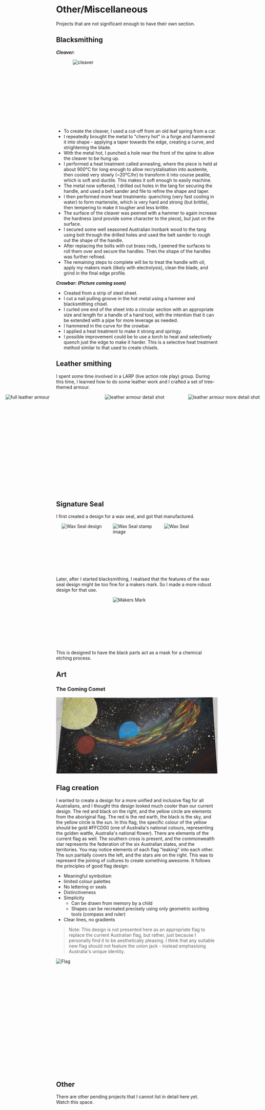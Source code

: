 # Other/Miscellaneous

Projects that are not significant enough to have their own section.

## Blacksmithing

***Cleaver:***
<div style="display: flex; gap: 10px; justify-content: center;">
	<img src="projects/other/_media/knife.jpg" alt="cleaver" width="400" height="200">
</div>

- To create the cleaver, I used a cut-off from an old leaf spring from a car. 
- I repeatedly brought the metal to "cherry hot" in a forge and hammered it into shape - applying a taper towards the edge, creating a curve, and strightening the blade.
- With the metal hot, I punched a hole near the front of the spine to allow the cleaver to be hung up.
- I performed a heat treatment called annealing, where the piece is held at about 900°C for long enough to allow recrystalisation into austenite, then cooled very slowly (~20°C/hr) to transform it into course pealite, which is soft and ductile. This makes it soft enough to easily machine.
- The metal now softened, I drilled out holes in the tang for securing the handle, and used a belt sander and file to refine the shape and taper. 
- I then performed more heat treatments: quenching (very fast cooling in water) to form martensite, which is very hard and strong (but brittle), then tempering to make it tougher and less brittle.
- The surface of the cleaver was peened with a hammer to again increase the hardness (and provide some character to the piece), but just on the surface.
- I secured some well seasoned Australian Ironbark wood to the tang using bolt through the drilled holes and used the belt sander to rough out the shape of the handle.
- After replacing the bolts with cut brass rods, I peened the surfaces to roll them over and secure the handles. Then the shape of the handles was further refined.
- The remaining steps to complete will be to treat the handle with oil, apply my makers mark (likely with electrolysis), clean the blade, and grind in the final edge profile.

***Crowbar: (Picture coming soon)***

- Created from a strip of steel sheet.
- I cut a nail pulling groove in the hot metal using a hammer and blacksmithing chisel.
- I curled one end of the sheet into a circular section with an appropriate size and length for a handle of a hand tool, with the intention that it can be extended with a pipe for more leverage as needed.
- I hammered in the curve for the crowbar.
- I applied a heat treatment to make it strong and springy.
- I possible improvement could be to use a torch to heat and selectively quench just the edge to make it harder. This is a selective heat treatment method similar to that used to create chisels.

## Leather smithing

I spent some time involved in a LARP (live action role play) group. During this time, I learned how to do some leather work and I crafted a set of tree-themed armour.

<div style="display: flex; gap: 10px; justify-content: center;">
	<img src="projects/other/_media/suit-removebg-preview.png" alt="full leather armour" width="300" height="300">
	<img src="projects/other/_media/suit_close.jpg" alt="leather armour detail shot" width="250" height="300">
	<img src="projects/other/_media/suit_closer.jpg" alt="leather armour more detail shot" width="250" height="300">
</div>

## Signature Seal
I first created a design for a wax seal, and got that manufactured.
<div style="display: flex; gap: 10px; justify-content: center;">
	<img src="projects/other/_media/wax_seal_design.png" alt="Wax Seal design" width="150" height="150">
	<img src="projects/other/_media/wax_seal_stamp.png" alt="Wax Seal stamp image" width="150" height="150">
	<img src="projects/other/_media/wax_seal.png" alt="Wax Seal" width="150" height="150">
</div>

Later, after I started blacksmithing, I realised that the features of the wax seal design might be too fine for a makers mark. So I made a more robust design for that use.

<div style="display: flex; gap: 10px; justify-content: center;">
	<img src="projects/other/_media/makers_mark.png" alt="Makers Mark" width="150" height="150">
</div>

This is designed to have the black parts act as a mask for a chemical etching process.

## Art

### The Coming Comet
![comingcomet](./_media/comingcomet.jpg)


## Flag creation
I wanted to create a design for a more unified and inclusive flag for all Australians, and I thought this design looked much cooler than our current design.
The red and black on the right, and the yellow circle are elements from the aboriginal flag. The red is the red earth, the black is the sky, and the yellow circle is the sun.
In this flag, the specific colour of the yellow should be gold #FFCD00 (one of Australia's national colours, representing the golden wattle, Australia's national flower).
There are elements of the current flag as well. The southern cross is present, and the commonwealth star represents the federation of the six Australian states, and the territories.
You may notice elements of each flag "leaking" into each other. The sun partially covers the left, and the stars are on the right. This was to represent the joining of cultures to create something awesome.
It follows the principles of good flag design:
- Meaningful symbolism
- limited colour palettes
- No lettering or seals
- Distinctiveness
- Simplicity 
	- Can be drawn from memory by a child
	- Shapes can be recreated precisely using only geometric scribing tools (compass and ruler)
- Clear lines, no gradients

> Note: This design is not presented here as an appropriate flag to replace the current Australian flag, but rather, just because I personally find it to be aesthetically pleasing. I think that any suitable new flag should not feature the union jack - instead emphasising Australia's unique identity. 
<div style="display: flex; gap: 10px; justify-content: center;">
	<img src="projects/other/_media/flag.png" alt="Flag" width="600" height="350">
</div>

## Other
There are other pending projects that I cannot list in detail here yet.  
Watch this space.